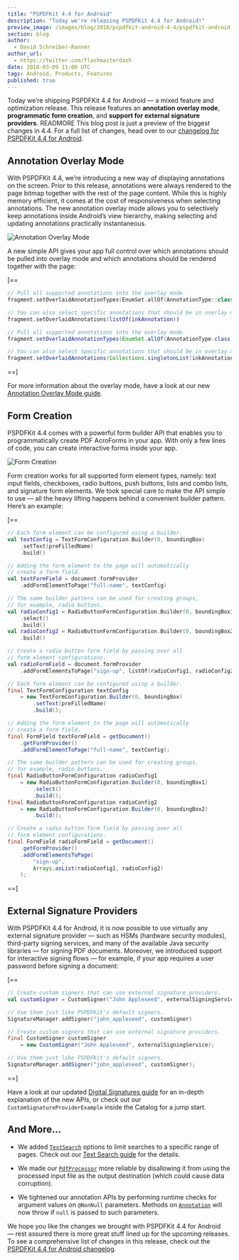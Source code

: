 ```yaml
---
title: "PSPDFKit 4.4 for Android"
description: "Today we're releasing PSPDFKit 4.4 for Android!"
preview_image: /images/blog/2018/pspdfkit-android-4-4/pspdfkit-android-4-4-header.png
section: blog
author:
  - David Schreiber-Ranner
author_url:
  - https://twitter.com/flashmasterdash
date: 2018-03-09 11:00 UTC
tags: Android, Products, Features
published: true
---
```


Today we’re shipping PSPDFKit 4.4 for Android — a mixed feature and optimization release. This release features an **annotation overlay mode**, **programmatic form creation**, and **support for external signature providers**. READMORE This blog post is just a preview of the biggest changes in 4.4. For a full list of changes, head over to our [changelog for PSPDFKit 4.4 for Android](https://pspdfkit.com/changelog/android/#4.4.0).

## Annotation Overlay Mode

With PSPDFKit 4.4, we’re introducing a new way of displaying annotations on the screen. Prior to this release, annotations were always rendered to the page bitmap together with the rest of the page content. While this is highly memory efficient, it comes at the cost of responsiveness when selecting annotations. The new annotation overlay mode allows you to selectively keep annotations inside Android’s view hierarchy, making selecting and updating annotations practically instantaneous.

![Annotation Overlay Mode](/images/blog/2018/pspdfkit-android-4-4/annotation-overlay.png)

A new simple API gives your app full control over which annotations should be pulled into overlay mode and which annotations should be rendered together with the page:

[==

```kotlin
// Pull all supported annotations into the overlay mode.
fragment.setOverlaidAnnotationTypes(EnumSet.allOf(AnnotationType::class.java))

// You can also select specific annotations that should be in overlay mode.
fragment.setOverlaidAnnotations(listOf(inkAnnotation))
```

```java
// Pull all supported annotations into the overlay mode.
fragment.setOverlaidAnnotationTypes(EnumSet.allOf(AnnotationType.class));

// You can also select specific annotations that should be in overlay mode.
fragment.setOverlaidAnnotations(Collections.singletonList(inkAnnotation));
```

==]

For more information about the overlay mode, have a look at our new [Annotation Overlay Mode guide](https://pspdfkit.com/guides/android/current/annotations/annotation-overlay-mode).

## Form Creation

PSPDFKit 4.4 comes with a powerful form builder API that enables you to programmatically create PDF AcroForms in your app. With only a few lines of code, you can create interactive forms inside your app.

![Form Creation](/images/blog/2018/pspdfkit-android-4-4/form-creation.png)

Form creation works for all supported form element types, namely: text input fields, checkboxes, radio buttons, push buttons, lists and combo lists, and signature form elements. We took special care to make the API simple to use — all the heavy lifting happens behind a convenient builder pattern. Here’s an example:

[==

```kotlin
// Each form element can be configured using a builder.
val textConfig = TextFormConfiguration.Builder(0, boundingBox)
    .setText(preFilledName)
    .build()

// Adding the form element to the page will automatically
// create a form field.
val textFormField = document.formProvider
    .addFormElementToPage("full-name", textConfig)

// The same builder pattern can be used for creating groups,
// for example, radio buttons.
val radioConfig1 = RadioButtonFormConfiguration.Builder(0, boundingBox1)
    .select()
    .build()
val radioConfig2 = RadioButtonFormConfiguration.Builder(0, boundingBox2)
    .build()

// Create a radio button form field by passing over all
// form element configurations.
val radioFormField = document.formProvider
    .addFormElementsToPage("sign-up", listOf(radioConfig1, radioConfig2))
```

```java
// Each form element can be configured using a builder.
final TextFormConfiguration textConfig
    = new TextFormConfiguration.Builder(0, boundingBox)
        .setText(preFilledName)
        .build();

// Adding the form element to the page will automatically
// create a form field.
final FormField textFormField = getDocument()
    .getFormProvider()
    .addFormElementToPage("full-name", textConfig);

// The same builder pattern can be used for creating groups,
// for example, radio buttons.
final RadioButtonFormConfiguration radioConfig1
    = new RadioButtonFormConfiguration.Builder(0, boundingBox1)
        .select()
        .build();
final RadioButtonFormConfiguration radioConfig2
    = new RadioButtonFormConfiguration.Builder(0, boundingBox2)
        .build();

// Create a radio button form field by passing over all
// form element configurations.
final FormField radioFormField = getDocument()
    .getFormProvider()
    .addFormElementsToPage(
        "sign-up",
        Arrays.asList(radioConfig1, radioConfig2)
    );
```

==]

## External Signature Providers

With PSPDFKit 4.4 for Android, it is now possible to use virtually any external signature provider — such as HSMs (hardware security modules), third-party signing services, and many of the available Java security libraries — for signing PDF documents. Moreover, we introduced support for interactive signing flows — for example, if your app requires a user password before signing a document:

[==

```kotlin
// Create custom signers that can use external signature providers.
val customSigner = CustomSigner("John Appleseed", externalSigningService)

// Use them just like PSPDFKit's default signers.
SignatureManager.addSigner("john_appleseed", customSigner)
```

```java
// Create custom signers that can use external signature providers.
final CustomSigner customSigner
    = new CustomSigner("John Appleseed", externalSigningService);

// Use them just like PSPDFKit's default signers.
SignatureManager.addSigner("john_appleseed", customSigner);
```

==]

Have a look at our updated [Digital Signatures guide](https://pspdfkit.com/guides/android/current/features/digital-signatures/) for an in-depth explanation of the new APIs, or check out our `CustomSignatureProviderExample` inside the Catalog for a jump start.

## And More...

* We added [`TextSearch`] options to limit searches to a specific range of pages. Check out our [Text Search guide](https://pspdfkit.com/guides/android/current/features/text-search/) for the details.

* We made our [`PdfProcessor`] more reliable by disallowing it from using the processed input file as the output destination (which could cause data corruption).

* We tightened our annotation APIs by performing runtime checks for argument values on `@NonNull` parameters. Methods on [`Annotation`] will now throw if `null` is passed to such parameters.

We hope you like the changes we brought with PSPDFKit 4.4 for Android — rest assured there is more great stuff lined up for the upcoming releases. To see a comprehensive list of changes in this release, check out the [PSPDFKit 4.4 for Android changelog](https://pspdfkit.com/changelog/android/#4.4.0).

<!-- References -->

[`Annotation`]: https://pspdfkit.com/api/android/reference/com/pspdfkit/annotations/Annotation.html
[`TextSearch`]: https://pspdfkit.com/api/android/reference/com/pspdfkit/document/search/TextSearch.html
[`PdfProcessor`]: https://pspdfkit.com/api/android/reference/com/pspdfkit/document/processor/PdfProcessor.html
